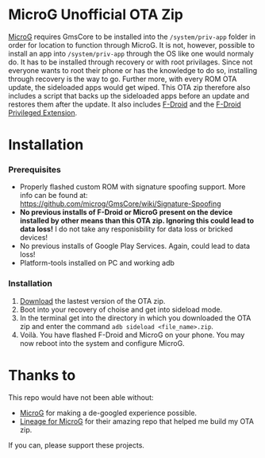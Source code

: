 # MicroG Unofficial OTA Zip
[MicroG](https://github.com/microg/GmsCore) requires GmsCore to be installed into the `/system/priv-app` folder in order for location to function through MicroG. It is not, however, possible to install an app into `/system/priv-app` through the OS like one would normaly do. It has to be installed through recovery or with root privilages. Since not everyone wants to root their phone or has the knowledge to do so, installing through recovery is the way to go. Further more, with every ROM OTA update, the sideloaded apps would get wiped. This OTA zip therefore also includes a script that backs up the sideloaded apps before an update and restores them after the update. It also includes [F-Droid](https://f-droid.org/) and the [F-Droid Privileged Extension](https://f-droid.org/packages/org.fdroid.fdroid.privileged.ota/).
# Installation
### Prerequisites
* Properly flashed custom ROM with signature spoofing support. More info can be found at: https://github.com/microg/GmsCore/wiki/Signature-Spoofing
* **No previous installs of F-Droid or MicroG present on the device installed by other means than this OTA zip. Ignoring this could lead to data loss!** I do not take any responisbility for data loss or bricked devices!
* No previous installs of Google Play Services. Again, could lead to data loss!
* Platform-tools installed on PC and working adb
### Installation
1) [Download](https://github.com/elastic-rock/microg-unofficial-ota-zip/releases) the lastest version of the OTA zip.
2) Boot into your recovery of choise and get into sideload mode.
3) In the terminal get into the directory in which you downloaded the OTA zip and enter the command ```adb sideload <file_name>.zip```.
4) Voilà. You have flashed F-Droid and MicroG on your phone. You may now reboot into the system and configure MicroG.
# Thanks to
This repo would have not been able without:
* [MicroG](https://github.com/microg/GmsCore) for making a de-googled experience possible.
* [Lineage for MicroG](https://github.com/lineageos4microg/android_vendor_partner_gms) for their amazing repo that helped me build my OTA zip.

If you can, please support these projects.
